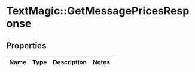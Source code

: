 # TextMagic::GetMessagePricesResponse

## Properties
Name | Type | Description | Notes
------------ | ------------- | ------------- | -------------


